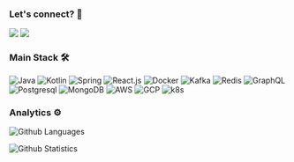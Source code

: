 ### Let's connect? 🤝

<p align="left">
<a href="https://linkedin.com/in/milenaps"><img src="https://img.shields.io/badge/-LinkedIn-0077B5?style=flat&logo=Linkedin&logoColor=white"/></a>
  <a href="https://milena-santos.medium.com"><img src="https://img.shields.io/badge/-Medium-%2312100E?style=flat&logo=medium&logoColor=white"/></a>
</p>

### Main Stack 🛠

![Java](https://img.shields.io/badge/-Java-05122A?style=flat&color=darkgreen)&nbsp;![Kotlin](https://img.shields.io/badge/-Kotlin-05122A?style=flat&color=blue)&nbsp;![Spring](https://img.shields.io/badge/-Spring-05122A?style=flat&color=orange)&nbsp;![React.js](https://img.shields.io/badge/-React.js-05122A?style=flat&color=yellow)&nbsp;![Docker](https://img.shields.io/badge/-Docker-05122A?style=flat&color=gray)&nbsp;![Kafka](https://img.shields.io/badge/-Kafka-05122A?style=flat&color=purple)&nbsp;![Redis](https://img.shields.io/badge/-Redis-05122A?style=flat&color=lightyellow)&nbsp;![GraphQL](https://img.shields.io/badge/-GraphQL-05122A?style=flat&color=lightgreen)&nbsp;![Postgresql](https://img.shields.io/badge/-Postgresql-05122A?style=flat&color=brown)&nbsp;![MongoDB](https://img.shields.io/badge/-MongoDB-05122A?style=flat&color=pink)&nbsp;![AWS](https://img.shields.io/badge/-AWS-05122A?style=flat&color=steelblue)&nbsp;![GCP](https://img.shields.io/badge/-GCP-05122A?style=flat&color=lavender)&nbsp;![k8s](https://img.shields.io/badge/-k8s-05122A?style=flat&color=darkolivegreen)

### Analytics ⚙️

![Github Languages](https://github-readme-stats.vercel.app/api/top-langs/?username=milenaps&layout=compact&count_private=true&theme=gotham)

![Github Statistics](https://github-readme-stats.vercel.app/api/?username=milenaps&count_private=true&show_icons=true&theme=gotham&hide=issues,contribs)
